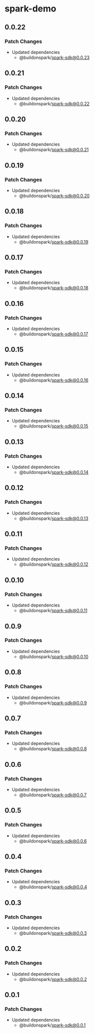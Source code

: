 # spark-demo

## 0.0.22

### Patch Changes

- Updated dependencies
  - @buildonspark/spark-sdk@0.0.23

## 0.0.21

### Patch Changes

- Updated dependencies
  - @buildonspark/spark-sdk@0.0.22

## 0.0.20

### Patch Changes

- Updated dependencies
  - @buildonspark/spark-sdk@0.0.21

## 0.0.19

### Patch Changes

- Updated dependencies
  - @buildonspark/spark-sdk@0.0.20

## 0.0.18

### Patch Changes

- Updated dependencies
  - @buildonspark/spark-sdk@0.0.19

## 0.0.17

### Patch Changes

- Updated dependencies
  - @buildonspark/spark-sdk@0.0.18

## 0.0.16

### Patch Changes

- Updated dependencies
  - @buildonspark/spark-sdk@0.0.17

## 0.0.15

### Patch Changes

- Updated dependencies
  - @buildonspark/spark-sdk@0.0.16

## 0.0.14

### Patch Changes

- Updated dependencies
  - @buildonspark/spark-sdk@0.0.15

## 0.0.13

### Patch Changes

- Updated dependencies
  - @buildonspark/spark-sdk@0.0.14

## 0.0.12

### Patch Changes

- Updated dependencies
  - @buildonspark/spark-sdk@0.0.13

## 0.0.11

### Patch Changes

- Updated dependencies
  - @buildonspark/spark-sdk@0.0.12

## 0.0.10

### Patch Changes

- Updated dependencies
  - @buildonspark/spark-sdk@0.0.11

## 0.0.9

### Patch Changes

- Updated dependencies
  - @buildonspark/spark-sdk@0.0.10

## 0.0.8

### Patch Changes

- Updated dependencies
  - @buildonspark/spark-sdk@0.0.9

## 0.0.7

### Patch Changes

- Updated dependencies
  - @buildonspark/spark-sdk@0.0.8

## 0.0.6

### Patch Changes

- Updated dependencies
  - @buildonspark/spark-sdk@0.0.7

## 0.0.5

### Patch Changes

- Updated dependencies
  - @buildonspark/spark-sdk@0.0.6

## 0.0.4

### Patch Changes

- Updated dependencies
  - @buildonspark/spark-sdk@0.0.4

## 0.0.3

### Patch Changes

- Updated dependencies
  - @buildonspark/spark-sdk@0.0.3

## 0.0.2

### Patch Changes

- Updated dependencies
  - @buildonspark/spark-sdk@0.0.2

## 0.0.1

### Patch Changes

- Updated dependencies
  - @buildonspark/spark-sdk@0.0.1
